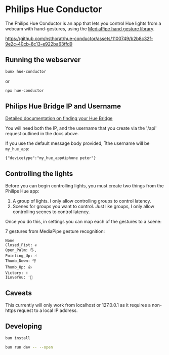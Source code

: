 # Philips Hue Conductor

The Philips Hue Conductor is an app that lets you control Hue lights from a webcam with hand-gestures, using the [MediaPipe hand gesture library](https://developers.google.com/mediapipe/solutions/vision/gesture_recognizer).

https://github.com/nsthorat/hue-conductor/assets/1100749/b2b8c32f-9e2c-40cb-8c13-e922ba63ffd9

## Running the webserver

```sh
bunx hue-conductor
```

or

```sh
npx hue-conductor
```

## Philips Hue Bridge IP and Username

[Detailed documentation on finding your Hue Bridge](https://developers.meethue.com/develop/get-started-2/)

You will need both the IP, and the username that you create via the '/api' request outlined in the docs above.

If you use the default message body provided, Tthe username will be `my_hue_app`:

```
{"devicetype":"my_hue_app#iphone peter"}
```

## Controlling the lights

Before you can begin controlling lights, you must create two things from the Philips Hue app:

1. A group of lights. I only allow controlling groups to control latency.
2. Scenes for groups you want to control. Just like groups, I only allow controlling scenes to control latency.

Once you do this, in settings you can map each of the gestures to a scene:

7 gestures from MediaPipe gesture recognition:

```
None
Closed_Fist: ✊
Open_Palm: 🖐️,
Pointing_Up: ☝️
Thumb_Down: 👎
Thumb_Up: 👍
Victory: ✌️
ILoveYou: '🤟
```

## Caveats

This currently will only work from localhost or 127.0.0.1 as it requires a non-https request to a local IP address.

## Developing

```bash
bun install

bun run dev -- --open
```
